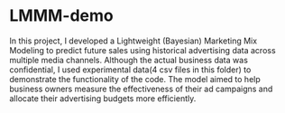 # LMMM-demo
In this project, I developed a Lightweight (Bayesian) Marketing Mix Modeling to predict future sales using historical advertising data across multiple media channels. Although the actual business data was confidential, I used experimental data(4 csv files in this folder) to demonstrate the functionality of the code. The model aimed to help business owners measure the effectiveness of their ad campaigns and allocate their advertising budgets more efficiently.
